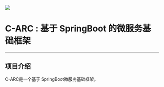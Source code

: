 
<img src="https://c-arc.oss-cn-beijing.aliyuncs.com/doc/img/carc_gray.png" width="" height="" />

# C-ARC : 基于 SpringBoot 的微服务基础框架

-------

## 项目介绍

C-ARC是一个基于 SpringBoot微服务基础框架。


